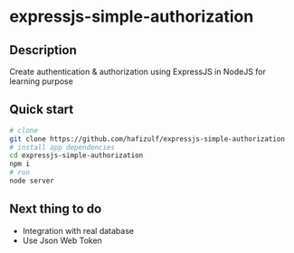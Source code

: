 # expressjs-simple-authorization

## Description

Create authentication & authorization using ExpressJS in NodeJS for learning purpose

## Quick start

```bash
# clone
git clone https://github.com/hafizulf/expressjs-simple-authorization
# install app dependencies
cd expressjs-simple-authorization
npm i
# run
node server
```

## Next thing to do

- Integration with real database
- Use Json Web Token
